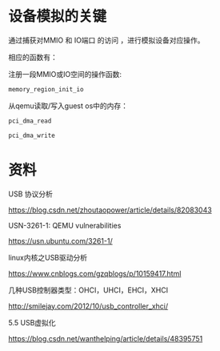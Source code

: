 # 设备模拟的关键

通过捕获对MMIO 和 IO端口 的访问 ，进行模拟设备对应操作。

相应的函数有：

注册一段MMIO或IO空间的操作函数:

```c
memory_region_init_io
```

从qemu读取/写入guest os中的内存：

```c
pci_dma_read

pci_dma_write
```


# 资料

USB 协议分析

https://blog.csdn.net/zhoutaopower/article/details/82083043

USN-3261-1: QEMU vulnerabilities

https://usn.ubuntu.com/3261-1/

linux内核之USB驱动分析

https://www.cnblogs.com/gzqblogs/p/10159417.html

几种USB控制器类型：OHCI，UHCI，EHCI，XHCI

http://smilejay.com/2012/10/usb_controller_xhci/

5.5 USB虚拟化

https://blog.csdn.net/wanthelping/article/details/48395751